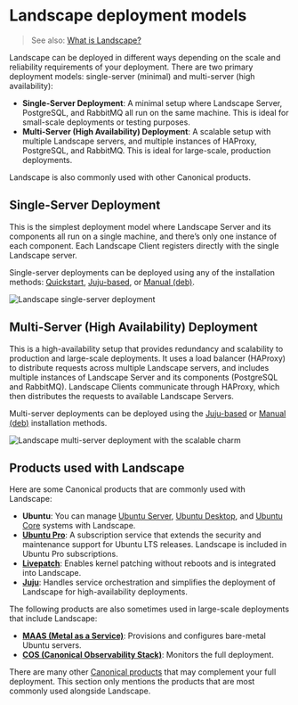 # Landscape deployment models

> See also: [What is Landscape?](/what-is-landscape)

Landscape can be deployed in different ways depending on the scale and reliability requirements of your deployment. There are two primary deployment models: single-server (minimal) and multi-server (high availability):

- **Single-Server Deployment**: A minimal setup where Landscape Server, PostgreSQL, and RabbitMQ all run on the same machine. This is ideal for small-scale deployments or testing purposes.
- **Multi-Server (High Availability) Deployment**: A scalable setup with multiple Landscape servers, and multiple instances of HAProxy, PostgreSQL, and RabbitMQ. This is ideal for large-scale, production deployments.

Landscape is also commonly used with other Canonical products.

## Single-Server Deployment

This is the simplest deployment model where Landscape Server and its components all run on a single machine, and there’s only one instance of each component. Each Landscape Client registers directly with the single Landscape server.

Single-server deployments can be deployed using any of the installation methods: [Quickstart](/how-to-guides/landscape-installation-and-set-up/quickstart-installation.md), [Juju-based](/how-to-guides/landscape-installation-and-set-up/juju-installation.md), or [Manual (deb)](/how-to-guides/landscape-installation-and-set-up/manual-installation.md).

![Landscape single-server deployment](https://assets.ubuntu.com/v1/efcf89cc-Deployment_Landscape%20(1).png)

## Multi-Server (High Availability) Deployment

This is a high-availability setup that provides redundancy and scalability to production and large-scale deployments. It uses a load balancer (HAProxy) to distribute requests across multiple Landscape servers, and includes multiple instances of Landscape Server and its components (PostgreSQL and RabbitMQ). Landscape Clients communicate through HAProxy, which then distributes the requests to available Landscape Servers.

Multi-server deployments can be deployed using the [Juju-based](/how-to-guides/landscape-installation-and-set-up/juju-installation.md) or [Manual (deb)](/how-to-guides/landscape-installation-and-set-up/manual-installation.md) installation methods.

![Landscape multi-server deployment with the scalable charm](https://assets.ubuntu.com/v1/fbb9e2c3-HA_Deployment_Landscape%20(1).png)

## Products used with Landscape

Here are some Canonical products that are commonly used with Landscape:

- **Ubuntu**: You can manage [Ubuntu Server](https://documentation.ubuntu.com/server/), [Ubuntu Desktop](https://help.ubuntu.com/), and [Ubuntu Core](https://ubuntu.com/core/docs) systems with Landscape.
- [**Ubuntu Pro**](https://documentation.ubuntu.com/pro/): A subscription service that extends the security and maintenance support for Ubuntu LTS releases. Landscape is included in Ubuntu Pro subscriptions.
- [**Livepatch**](https://ubuntu.com/security/livepatch/docs): Enables kernel patching without reboots and is integrated into Landscape.
- [**Juju**](https://documentation.ubuntu.com/juju/latest/): Handles service orchestration and simplifies the deployment of Landscape for high-availability deployments.

The following products are also sometimes used in large-scale deployments that include Landscape:

- [**MAAS (Metal as a Service)**](https://maas.io/docs): Provisions and configures bare-metal Ubuntu servers.
- [**COS (Canonical Observability Stack)**](https://charmhub.io/topics/canonical-observability-stack): Monitors the full deployment.

There are many other [Canonical products](https://canonical.com/) that may complement your full deployment. This section only mentions the products that are most commonly used alongside Landscape. 